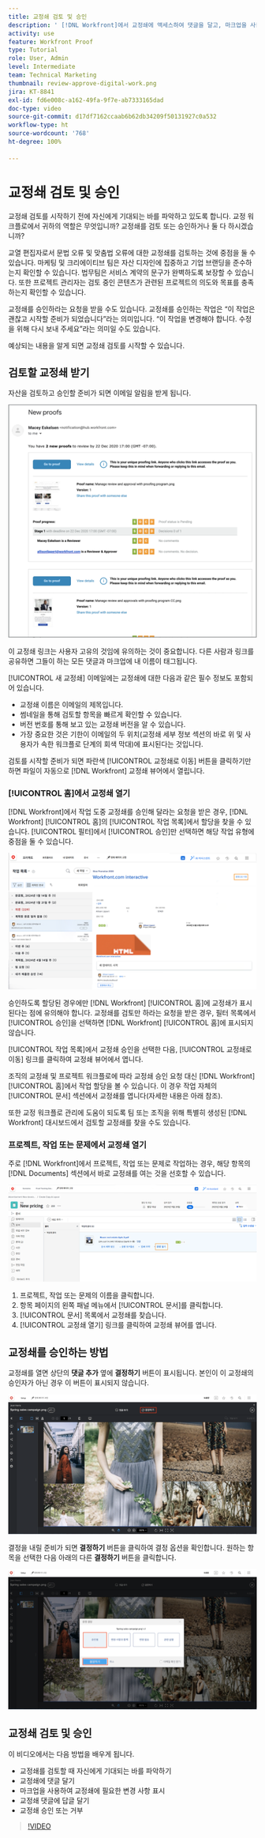 ```yaml
---
title: 교정쇄 검토 및 승인
description: ' [!DNL Workfront]에서 교정쇄에 액세스하여 댓글을 달고, 마크업을 사용하여 필요한 변경 사항을 표시하고, 교정쇄 댓글에 답글을 달고, 교정쇄에 대한 결정을 내리는 방법에 대해 알아봅니다.'
activity: use
feature: Workfront Proof
type: Tutorial
role: User, Admin
level: Intermediate
team: Technical Marketing
thumbnail: review-approve-digital-work.png
jira: KT-8841
exl-id: fd6e008c-a162-49fa-9f7e-ab7333165dad
doc-type: video
source-git-commit: d17df7162ccaab6b62db34209f50131927c0a532
workflow-type: ht
source-wordcount: '768'
ht-degree: 100%

---
```


# 교정쇄 검토 및 승인

교정쇄 검토를 시작하기 전에 자신에게 기대되는 바를 파악하고 있도록 합니다. 교정 워크플로에서 귀하의 역할은 무엇입니까? 교정쇄를 검토 또는 승인하거나 둘 다 하시겠습니까?

교열 편집자로서 문법 오류 및 맞춤법 오류에 대한 교정쇄를 검토하는 것에 중점을 둘 수 있습니다. 마케팅 및 크리에이티브 팀은 자산 디자인에 집중하고 기업 브랜딩을 준수하는지 확인할 수 있습니다. 법무팀은 서비스 계약의 문구가 완벽하도록 보장할 수 있습니다. 또한 프로젝트 관리자는 검토 중인 콘텐츠가 관련된 프로젝트의 의도와 목표를 충족하는지 확인할 수 있습니다.

교정쇄를 승인하라는 요청을 받을 수도 있습니다. 교정쇄를 승인하는 작업은 “이 작업은 괜찮고 시작할 준비가 되었습니다”라는 의미입니다. “이 작업을 변경해야 합니다. 수정을 위해 다시 보내 주세요”라는 의미일 수도 있습니다.

예상되는 내용을 알게 되면 교정쇄 검토를 시작할 수 있습니다.

## 검토할 교정쇄 받기

자산을 검토하고 승인할 준비가 되면 이메일 알림을 받게 됩니다.

![[!DNL  Workfront]에서 두 가지 교정쇄의 검토 및 승인을 요청하는 새로운 교정쇄 이메일의 이미지](assets/new-proof-emails.png)

이 교정쇄 링크는 사용자 고유의 것임에 유의하는 것이 중요합니다. 다른 사람과 링크를 공유하면 그들이 하는 모든 댓글과 마크업에 내 이름이 태그됩니다.

[!UICONTROL 새 교정쇄] 이메일에는 교정쇄에 대한 다음과 같은 필수 정보도 포함되어 있습니다.

* 교정쇄 이름은 이메일의 제목입니다.
* 썸네일을 통해 검토할 항목을 빠르게 확인할 수 있습니다.
* 버전 번호를 통해 보고 있는 교정쇄 버전을 알 수 있습니다.
* 가장 중요한 것은 기한이 이메일의 두 위치(교정쇄 세부 정보 섹션의 바로 위 및 사용자가 속한 워크플로 단계의 회색 막대)에 표시된다는 것입니다.

검토를 시작할 준비가 되면 파란색 [!UICONTROL 교정쇄로 이동] 버튼을 클릭하기만 하면 파일이 자동으로 [!DNL Workfront] 교정쇄 뷰어에서 열립니다.

### [!UICONTROL 홈]에서 교정쇄 열기

[!DNL Workfront]에서 작업 도중 교정쇄를 승인해 달라는 요청을 받은 경우, [!DNL Workfront] [!UICONTROL 홈]의 [!UICONTROL 작업 목록]에서 할당을 찾을 수 있습니다. [!UICONTROL 필터]에서 [!UICONTROL 승인]만 선택하면 해당 작업 유형에 중점을 둘 수 있습니다.

![[!UICONTROL 승인] 필터가 활성화되고 목록에서 선택한 교정쇄가 포함된 [!DNL Workfront] [!UICONTROL 홈] 이미지](assets/open-proof-from-home.png)

승인하도록 할당된 경우에만 [!DNL Workfront] [!UICONTROL 홈]에 교정쇄가 표시된다는 점에 유의해야 합니다. 교정쇄를 검토만 하라는 요청을 받은 경우, 필터 목록에서 [!UICONTROL 승인]을 선택하면 [!DNL Workfront] [!UICONTROL 홈]에 표시되지 않습니다.

[!UICONTROL 작업 목록]에서 교정쇄 승인을 선택한 다음, [!UICONTROL 교정쇄로 이동] 링크를 클릭하여 교정쇄 뷰어에서 엽니다.

조직의 교정쇄 및 프로젝트 워크플로에 따라 교정쇄 승인 요청 대신 [!DNL Workfront] [!UICONTROL 홈]에서 작업 할당을 볼 수 있습니다. 이 경우 작업 자체의 [!UICONTROL 문서] 섹션에서 교정쇄를 엽니다(자세한 내용은 아래 참조).

또한 교정 워크플로 관리에 도움이 되도록 팀 또는 조직을 위해 특별히 생성된 [!DNL Workfront] 대시보드에서 검토할 교정쇄를 찾을 수도 있습니다.

### 프로젝트, 작업 또는 문제에서 교정쇄 열기

주로 [!DNL Workfront]에서 프로젝트, 작업 또는 문제로 작업하는 경우, 해당 항목의 [!DNL Documents] 섹션에서 바로 교정쇄를 여는 것을 선호할 수 있습니다.

![[!UICONTROL 교정쇄 열기] 링크가 강조 표시된 [!DNL  Workfront] 작업에서 발견된 [!UICONTROL 문서] 섹션의 이미지](assets/open-proof-from-documents.png)

1. 프로젝트, 작업 또는 문제의 이름을 클릭합니다.
2. 항목 페이지의 왼쪽 패널 메뉴에서 [!UICONTROL 문서]를 클릭합니다.
3. [!UICONTROL 문서] 목록에서 교정쇄를 찾습니다.
4. [!UICONTROL 교정쇄 열기] 링크를 클릭하여 교정쇄 뷰어를 엽니다.

## 교정쇄를 승인하는 방법

교정쇄를 열면 상단의 **댓글 추가** 옆에 **결정하기** 버튼이 표시됩니다. 본인이 이 교정쇄의 승인자가 아닌 경우 이 버튼이 표시되지 않습니다.

![첫 번째 결정하기 버튼의 이미지입니다.](assets/make-decision-1.png)

결정을 내릴 준비가 되면 **결정하기** 버튼을 클릭하여 결정 옵션을 확인합니다. 원하는 항목을 선택한 다음 아래의 다른 **결정하기** 버튼을 클릭합니다.

![두 번째 결정하기 버튼의 이미지입니다.](assets/make-decision-2.png)

## 교정쇄 검토 및 승인

이 비디오에서는 다음 방법을 배우게 됩니다.

* 교정쇄를 검토할 때 자신에게 기대되는 바를 파악하기
* 교정쇄에 댓글 달기
* 마크업을 사용하여 교정쇄에 필요한 변경 사항 표시
* 교정쇄 댓글에 답글 달기
* 교정쇄 승인 또는 거부

>[!VIDEO](https://video.tv.adobe.com/v/335141/?quality=12&learn=on&enablevpops)

<!--
#### Learn more
* Create and manage proof comments
* Make decisions on a proof
* Review a static proof
* Tag users to share a proof
* Notifications for proof comments and decisions
-->

<!--
#### Guides
* Reviewing proofs in [!DNL Workfront]
* -->
